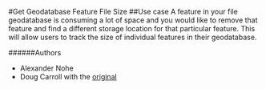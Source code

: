 #Get Geodatabase Feature File Size
##Use case
A feature in your file geodatabase is consuming a lot of space and you would like to remove that feature and find a different storage location for that particular feature.
This will allow users to track the size of individual features in their geodatabase.

######Authors
* Alexander Nohe
* Doug Carroll with the [original](https://github.com/Esri/developer-support/tree/gh-pages/arcobjects-net/get-geodatabase-feature-file-size)
